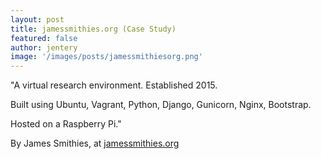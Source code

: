 ```yaml
---
layout: post
title: jamessmithies.org (Case Study)  
featured: false
author: jentery
image: '/images/posts/jamessmithiesorg.png'
---
```


"A virtual research environment. Established 2015.

Built using Ubuntu, Vagrant, Python, Django, Gunicorn, Nginx, Bootstrap.

Hosted on a Raspberry Pi."

By James Smithies, at [jamessmithies.org](http://jamessmithies.org/)
